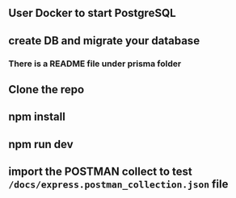 ## User Docker to start PostgreSQL

## create DB and migrate your database

### There is a README file under prisma folder

## Clone the repo

## npm install

## npm run dev

## import the POSTMAN collect to test `/docs/express.postman_collection.json` file

